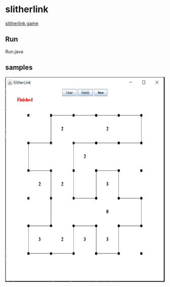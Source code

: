 # slitherlink
[slitherlink game](https://en.wikipedia.org/wiki/Slitherlink)<br>

## Run
Run.java

## samples
<img align="left" src="https://github.com/Dennis174698/slitherlink/raw/master/1.PNG" height="646px" >
